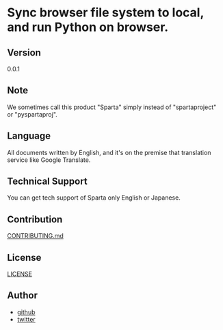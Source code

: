 # Sync browser file system to local, and run Python on browser.

## Version

0.0.1

## Note

We sometimes call this product "Sparta" simply instead of "spartaproject" or "pyspartaproj".

## Language

All documents written by English, and it's on the premise that translation service like Google Translate.

## Technical Support

You can get tech support of Sparta only English or Japanese.

## Contribution

[CONTRIBUTING.md](CONTRIBUTING.md)

## License

[LICENSE](LICENSE)

## Author

- [github](https://github.com/lyoutakoduka)
- [twitter](https://twitter.com/lyouta_koduka)

